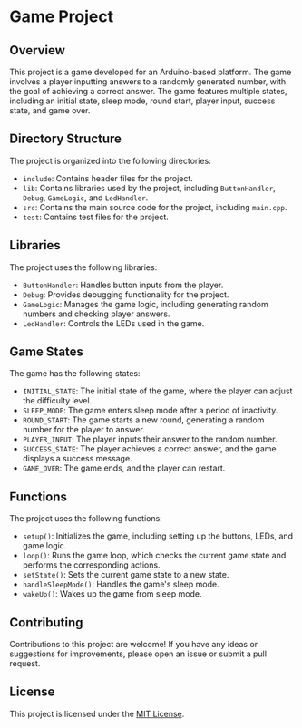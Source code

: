 # Game Project

## Overview

This project is a game developed for an Arduino-based platform. The game involves a player inputting answers to a randomly generated number, with the goal of achieving a correct answer. The game features multiple states, including an initial state, sleep mode, round start, player input, success state, and game over.

## Directory Structure

The project is organized into the following directories:

- `include`: Contains header files for the project.
- `lib`: Contains libraries used by the project, including `ButtonHandler`, `Debug`, `GameLogic`, and `LedHandler`.
- `src`: Contains the main source code for the project, including `main.cpp`.
- `test`: Contains test files for the project.

## Libraries

The project uses the following libraries:

- `ButtonHandler`: Handles button inputs from the player.
- `Debug`: Provides debugging functionality for the project.
- `GameLogic`: Manages the game logic, including generating random numbers and checking player answers.
- `LedHandler`: Controls the LEDs used in the game.

## Game States

The game has the following states:

- `INITIAL_STATE`: The initial state of the game, where the player can adjust the difficulty level.
- `SLEEP_MODE`: The game enters sleep mode after a period of inactivity.
- `ROUND_START`: The game starts a new round, generating a random number for the player to answer.
- `PLAYER_INPUT`: The player inputs their answer to the random number.
- `SUCCESS_STATE`: The player achieves a correct answer, and the game displays a success message.
- `GAME_OVER`: The game ends, and the player can restart.

## Functions

The project uses the following functions:

- `setup()`: Initializes the game, including setting up the buttons, LEDs, and game logic.
- `loop()`: Runs the game loop, which checks the current game state and performs the corresponding actions.
- `setState()`: Sets the current game state to a new state.
- `handleSleepMode()`: Handles the game's sleep mode.
- `wakeUp()`: Wakes up the game from sleep mode.

## Contributing

Contributions to this project are welcome! If you have any ideas or suggestions for improvements, please open an issue or submit a pull request.

## License

This project is licensed under the [MIT License](LICENSE).